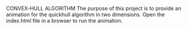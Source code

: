 CONVEX-HULL ALGORITHM
The purpose of this project is to provide an animation for the quickhull algorithm in two dimensions.
Open the index.html file in a browser to run the animation.